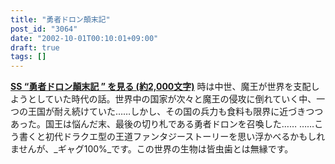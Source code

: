 ```yaml
---
title: "勇者ドロン顛末記"
post_id: "3064"
date: "2002-10-01T00:10:01+09:00"
draft: true
tags: []
---
```



**[SS “勇者ドロン顛末記 ” を見る (約2,000文字)](/tag/doron)** 時は中世、魔王が世界を支配しようとしていた時代の話。世界中の国家が次々と魔王の侵攻に倒れていく中、一つの王国が耐え続けていた……しかし、その国の兵力も食料も限界に近づきつつあった。国王は悩んだ末、最後の切り札である勇者ドロンを召喚した…… ……こう書くと初代ドラクエ型の王道ファンタジーストーリーを思い浮かべるかもしれませんが、_ギャグ100%_です。この世界の生物は皆虫歯とは無縁です。
